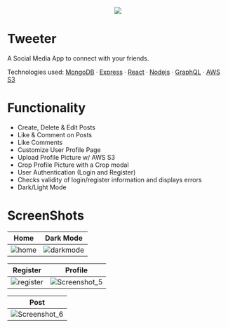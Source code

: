 <p align='center'>
  <img src="https://user-images.githubusercontent.com/60535510/188039361-845a1cd4-e8e1-45cf-a164-7655f01655dd.png">
</p>

# Tweeter
A Social Media App to connect with your friends.  
  
Technologies used: [MongoDB](https://www.mongodb.com/) · [Express](https://expressjs.com/) · [React](https://reactjs.org/) · [Nodejs](https://nodejs.org/en/) · [GraphQL](https://graphql.org/) · [AWS S3](https://aws.amazon.com/s3/)

# Functionality
- Create, Delete & Edit Posts
- Like & Comment on Posts
- Like Comments
- Customize User Profile Page
- Upload Profile Picture w/ AWS S3
- Crop Profile Picture with a Crop modal
- User Authentication (Login and Register)
- Checks validity of login/register information and displays errors
- Dark/Light Mode 

# ScreenShots
|Home|Dark Mode|
|---|---|
|![home](https://user-images.githubusercontent.com/60535510/191831741-c9b6cdad-6f5d-4516-bbec-3f0c8fd45b42.png)|![darkmode](https://user-images.githubusercontent.com/60535510/191831770-e0a4e44a-72be-41f5-8da1-d79d79e5b419.png)|



|Register|Profile|
|---|---|
|![register](https://user-images.githubusercontent.com/60535510/191831800-ec406ec3-f8ca-4cfd-96f6-4a6ad5c8f8a2.png)|![Screenshot_5](https://user-images.githubusercontent.com/60535510/191831829-e8e52791-5930-4d08-b9fb-b2768cb325fe.png)|



|Post|
|---|
|![Screenshot_6](https://user-images.githubusercontent.com/60535510/191831849-af326681-dd72-4eff-92eb-5f7cc98629ce.png)|
